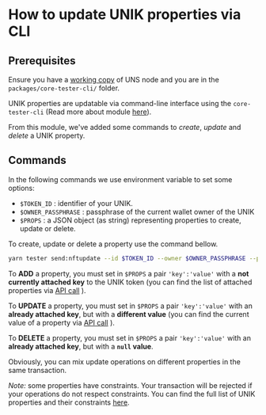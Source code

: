 # How to update UNIK properties via CLI

## Prerequisites

Ensure you have a [working copy](/tutorials/node/setup.html) of UNS node and you are in the `packages/core-tester-cli/` folder.

UNIK properties are updatable via command-line interface using the `core-tester-cli` (Read more about module [here](https://arkdoc-23.developer.uns.network/guidebook/developer/tester-cli-transaction.html#basics)). 

From this module, we've added some commands to *create*, *update* and *delete* a UNIK property. 

<!-- 
### NftTransfer
#### Create NFT token
##### Parameters
- owner (the passphrase owner)
- unikname (unikname to mint, used to calculate NFT token Id)
- id (the token id you want to set to - if no unikname parameter)
##### Command (unikname mode)
```bash
yarn tester send:nfttransfer --unikname $UNIK_NAME --owner $OWNER_PASSPHRASE
```

##### Command (id mode)
```bash
yarn tester send:nfttransfer --id $TOKEN_ID --owner $OWNER_PASSPHRASE
```

#### Transfer NFT token to an other wallet
##### Parameters
- id (NFT token id to transfer)
- owner (the passphrase owner)
- recipientId (the new NFT token wallet address)
##### Command
```bash
yarn tester send:nfttransfer --id $TOKEN_ID --recipient $RECIPIENT --owner $OWNER_PASSPHRASE
```
-->

## Commands

In the following commands we use environment variable to set some options:
- `$TOKEN_ID` : identifier of your UNIK. 
- `$OWNER_PASSPHRASE` : passphrase of the current wallet owner of the UNIK
- `$PROPS` : a JSON object (as string) representing properties to create, update or delete. 

To create, update or delete a property use the command bellow.

```bash
yarn tester send:nftupdate --id $TOKEN_ID --owner $OWNER_PASSPHRASE --props $PROPS
```

To **ADD** a property, you must set in `$PROPS` a pair `'key':'value'` with a **not currently attached key** to the UNIK token (you can find the list of attached properties via [API call](/api/nfts/#get-nft-properties) ).

To **UPDATE** a property, you must set in `$PROPS` a pair `'key':'value'` with an **already attached key**, but with a **different value** (you can find the current value of a property via [API call](/api/nfts/#get-nft-properties) ).

To **DELETE** a property, you must set in `$PROPS` a pair `'key':'value'` with an **already attached key**, but with a **`null` value**. 

Obviously, you can mix update operations on different properties in the same transaction.

*Note:* some properties have constraints. Your transaction will be rejected if your operations do not respect constraints. You can find the full list of UNIK properties and their constraints [here]().